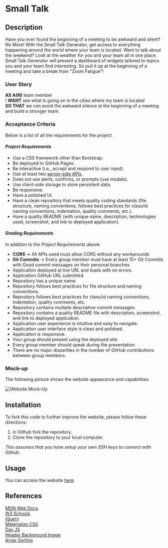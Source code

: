 # Small Talk

## Description
Have you ever found the beginning of a meeting to be awkward and silent? No More! With the Small Talk Generator, get access to everything happening around the world where your team is located. Want to talk about the weekend? Look at the weather for you and your team all in one place. Small Talk Generator will present a dashboard of widgets tailored to topics you and your team find interesting. So pull it up at the beginning of a meeting and take a break from "Zoom Fatigue"!

### User Story
**AS A(N)** team member<br>
I **WANT** see what is going on in the cities where my team is located<br>
**SO THAT** we can avoid the awkward silence at the beginning of a meeting and build a stronger team.

### Acceptance Criteria
Below is a list of all the requirements for the project.
#### _Project Requirements_
- Use a CSS framework other than Bootstrap.
- Be deployed to GitHub Pages.
- Be interactive (i.e., accept and respond to user input).
- Use at least two [server-side APIs](https://coding-boot-camp.github.io/full-stack/apis/api-resources).
- Does not use alerts, confirms, or prompts (use modals).
- Use client-side storage to store persistent data.
- Be responsive.
- Have a polished UI.
- Have a clean repository that meets quality coding standards (file structure, naming conventions, follows best practices for class/id naming conventions, indentation, quality comments, etc.).
- Have a quality README (with unique name, description, technologies used, screenshot, and link to deployed application).

#### _Grading Requirements_
In addition to the _Project Requirements_ above:
- **CORS** -> All APIs used must allow CORS without any workarounds
- **Git Commits** -> Every group member must have at least 15+ Git Commits with Good commit messages on their personal branches
- Application deployed at live URL and loads with no errors.
- Application GitHub URL submitted.
- Repository has a unique name.
- Repository follows best practices for file structure and naming conventions.
- Repository follows best practices for class/id naming conventions, indentation, quality comments, etc.
- Repository contains multiple descriptive commit messages.
- Repository contains a quality README file with description, screenshot, and link to deployed application.
- Application user experience is intuitive and easy to navigate.
- Application user interface style is clean and polished.
- Application is responsive.
- Your group should present using the deployed site.
- Every group member should speak during the presentation.
- There are no major disparities in the number of GitHub contributions between group members.


### Mock-up
The following picture shows the website appearance and capabilities:

![Website Mock-Up](./assets/images/website_mockup.gif)

## Installation
To fork this code to further improve the website, please follow these directions:

1. In Github fork the repository.
1. Clone the repository to your local computer.

_This assumes that you have setup your own SSH keys to connect with Github._
## Usage
You can access the website [here](https://avidrunner87.github.io/small-talk/).

## References
[MDN Web Docs](https://developer.mozilla.org/en-US/docs/Web/HTML/Element)<br>
[W3 Schools](https://www.w3schools.com/)<br>
[jQuery](https://jquery.com)<br>
[Materialize CSS](https://materializecss.com/)<br>
[Day JS](https://day.js.org/)<br>
[Header Background Image](https://vcwnewrivermtrogers.com/resources/work-talk-header-1400x350/)<br>
[Array Sorting](https://flaviocopes.com/how-to-sort-array-of-objects-by-property-javascript/)